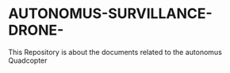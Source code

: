 # AUTONOMUS-SURVILLANCE-DRONE-
This Repository is about the documents related to the autonomus  Quadcopter
